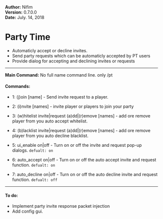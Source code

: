 **Author:** Nifim<br>
**Version:** 0.7.0.0<br>
**Date:** July. 14, 2018<br>

# Party Time #

* Automaticly accept or decline invites.
* Send party requests which can be automaticly accepted by PT users
* Provide dialog for accepting and declining invites or requests

----

**Main Command:** No full name command line. only /pt

#### Commands: ####
* 1: (j)oin [name] - Send invite request to a player.
* 2: (i)nvite [names] - invite player or players to join your party
* 3: (w)hitelist invite|request (a)dd|(r)emove [names] - add ore remove player from you auto accept whitelist.
* 4: (b)lacklist invite|request (a)dd|(r)emove [names] - add ore remove player from you auto decline blacklist.

* 5: ui_enable on|off - Turn on or off the invite and request pop-up dialogs. `defualt: on`
* 6: auto_accept on|off - Turn on or off the auto accept invite and request function. `defualt: on`
* 7: auto_decline on|off - Turn on or off the auto decline invite and request function. `defualt: off`

----

#### To do: ####
* Implement party invite response packet injection
* Add config gui.
